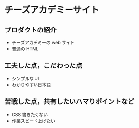 # チーズアカデミーサイト

## プロダクトの紹介

- チーズアカデミーの web サイト
- 普通の HTML

## 工夫した点，こだわった点

- シンプルな UI
- わかりやすい日本語

## 苦戦した点，共有したいハマりポイントなど

- CSS 書きたくない
- 作業スピード上げたい
